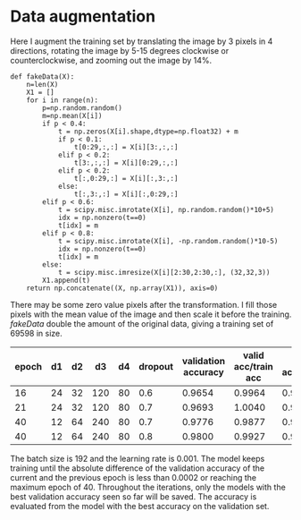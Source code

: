 # Data augmentation

Here I augment the training set by translating the image by 3 pixels in 4 directions, rotating the image by 5-15 degrees clockwise or counterclockwise, and zooming out the image by 14%.
```
def fakeData(X):
    n=len(X)
    X1 = []
    for i in range(n):
        p=np.random.random()
        m=np.mean(X[i])
        if p < 0.4:
            t = np.zeros(X[i].shape,dtype=np.float32) + m
            if p < 0.1:
                t[0:29,:,:] = X[i][3:,:,:]
            elif p < 0.2:
                t[3:,:,:] = X[i][0:29,:,:]
            elif p < 0.2:
                t[:,0:29,:] = X[i][:,3:,:]
            else:
                t[:,3:,:] = X[i][:,0:29,:]
        elif p < 0.6:
            t = scipy.misc.imrotate(X[i], np.random.random()*10+5)
            idx = np.nonzero(t==0)
            t[idx] = m
        elif p < 0.8:
            t = scipy.misc.imrotate(X[i], -np.random.random()*10-5)
            idx = np.nonzero(t==0)
            t[idx] = m
        else:
            t = scipy.misc.imresize(X[i][2:30,2:30,:], (32,32,3))
        X1.append(t)
    return np.concatenate((X, np.array(X1)), axis=0)

```

There may be some zero value pixels after the transformation. I fill those pixels with the mean value of the image and then scale it before the training. _fakeData_ double the amount of the original data, giving a training set of 69598 in size.

epoch | d1   | d2 |  d3 | d4  |dropout| validation accuracy    | valid acc/train acc   | test accuracy
------|------|----|-----|-----|-------|------------------------|-----------------------|--------
 16   |24    | 32 |120  |80   |0.6    |0.9654 |0.9964 |0.9671
 21   |24    | 32 |120  |80   |0.7    |0.9693 |1.0040 |0.9703
 40   |12    | 64 |240  |80   |0.7    |0.9776 |0.9877 |0.9675
 40   |12    | 64 |240  |80   |0.8    |0.9800 |0.9927 |0.9743


The batch size is 192 and the learning rate is 0.001. The model keeps training until the absolute difference of the validation accuracy of the current and the previous epoch is less than 0.0002 or reaching the maximum epoch of 40. Throughout the iterations, only the models with the best validation accuracy seen so far will be saved. The accuracy is evaluated from the model with the best accuracy on the validation set.
